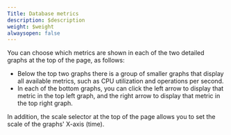 ```yaml
---
Title: Database metrics
description: $description
weight: $weight
alwaysopen: false
---
```

You can choose which metrics are shown in each of the two detailed
graphs at the top of the page, as follows:

-   Below the top two graphs there is a group of smaller graphs that
    display all available metrics, such as CPU utilization and
    operations per second.
-   In each of the bottom graphs, you can click the left arrow to
    display that metric in the top left graph, and the right arrow to
    display that metric in the top right graph.

In addition, the scale selector at the top of the page allows you to set
the scale of the graphs' X-axis (time).
